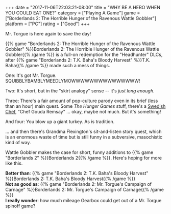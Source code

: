 +++
date = "2017-11-06T22:03:21-08:00"
title = "WHY BE A HERO WHEN YOU COULD EAT ONE?"
category = ["Playing A Game"]
game = ["Borderlands 2: The Horrible Hunger of the Ravenous Wattle Gobbler"]
platform = ["PC"]
rating = ["Good"]
+++

Mr. Torgue is here again to save the day!

{{% game "Borderlands 2: The Horrible Hunger of the Ravenous Wattle Gobbler" %}}Borderlands 2: The Horrible Hunger of the Ravenous Wattle Gobbler{{% /game %}} is a full-on redemption for the "Headhunter" DLCs, after {{% game "Borderlands 2: T.K. Baha's Bloody Harvest" %}}T.K. Baha{{% /game %}} made such a mess of things.

One: It's got Mr. Torgue.  SQUIBBLYBAMBLYMEEDLYMOWWWWWWWWWWWWWWW!

Two: It's short, but in the "skirt analogy" sense -- it's <i>just long enough</i>.

Three: There's a fair amount of pop-culture parody even in its brief (less than an hour) main quest.  Some <i>The Hunger Games</i> stuff, there's a <a href="https://en.wikipedia.org/wiki/Swedish_Chef">Swedish Chef</a>, "Chef Gouda Remsay" ... okay, maybe not much.  But it's something!

And four: You blow up a giant turkey.  As is tradition.

... and then there's Grandma Flexington's sit-and-listen story quest, which is an enormous waste of time but is still funny in a subversive, masochistic kind of way.

Wattle Gobbler makes the case for short, funny additions to {{% game "Borderlands 2" %}}Borderlands 2{{% /game %}}.  Here's hoping for more like this.

<b>Better than</b>: {{% game "Borderlands 2: T.K. Baha's Bloody Harvest" %}}Borderlands 2: T.K. Baha's Bloody Harvest{{% /game %}}  
<b>Not as good as</b>: {{% game "Borderlands 2: Mr. Torgue's Campaign of Carnage" %}}Borderlands 2: Mr. Torgue's Campaign of Carnage{{% /game %}}  
<b>I really wonder</b>: how much mileage Gearbox could get out of a Mr. Torgue spinoff game?
